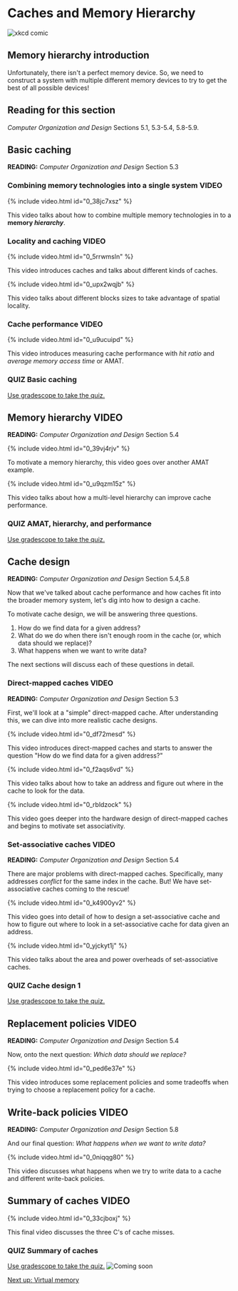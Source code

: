 # Caches and Memory Hierarchy

![xkcd comic](https://imgs.xkcd.com/comics/bun.png)

## Memory hierarchy introduction

Unfortunately, there isn't a perfect memory device.
So, we need to construct a system with multiple different memory devices to try to get the best of all possible devices!

## Reading for this section

*Computer Organization and Design* Sections 5.1, 5.3-5.4, 5.8-5.9.

## Basic caching

**READING:** *Computer Organization and Design* Section 5.3

### Combining memory technologies into a single system **VIDEO**

{% include video.html id="0_38jc7xsz" %}

This video talks about how to combine multiple memory technologies in to a **memory *hierarchy***.

### Locality and caching **VIDEO**

{% include video.html id="0_5rrwmsln" %}

This video introduces caches and talks about different kinds of caches.

{% include video.html id="0_upx2wqjb" %}

This video talks about different blocks sizes to take advantage of spatial locality.

### Cache performance **VIDEO**

{% include video.html id="0_u9ucuipd" %}

This video introduces measuring cache performance with *hit ratio* and *average memory access time* or AMAT.

### **QUIZ** Basic caching

[Use gradescope to take the quiz.](https://www.gradescope.com/courses/105214/assignments/)

## Memory hierarchy **VIDEO**

**READING:** *Computer Organization and Design* Section 5.4

{% include video.html id="0_39vj4rjv" %}

To motivate a memory hierarchy, this video goes over another AMAT example.

{% include video.html id="0_u9qzm15z" %}

This video talks about how a multi-level hierarchy can improve cache performance.

### **QUIZ** AMAT, hierarchy, and performance

[Use gradescope to take the quiz.](https://www.gradescope.com/courses/105214/assignments/506877)

## Cache design

**READING:** *Computer Organization and Design* Section 5.4,5.8

Now that we've talked about cache performance and how caches fit into the broader memory system, let's dig into how to design a cache.

To motivate cache design, we will be answering three questions.

1. How do we find data for a given address?
2. What do we do when there isn't enough room in the cache (or, which data should we replace)?
3. What happens when we want to write data?

The next sections will discuss each of these questions in detail.

### Direct-mapped caches **VIDEO**

**READING:** *Computer Organization and Design* Section 5.3

First, we'll look at a "simple" direct-mapped cache.
After understanding this, we can dive into more realistic cache designs.

{% include video.html id="0_df72mesd" %}

This video introduces direct-mapped caches and starts to answer the question "How do we find data for a given address?"

{% include video.html id="0_f2aqs6vd" %}

This video talks about how to take an address and figure out where in the cache to look for the data.

{% include video.html id="0_rbldzock" %}

This video goes deeper into the hardware design of direct-mapped caches and begins to motivate set associativity.

### Set-associative caches **VIDEO**

**READING:** *Computer Organization and Design* Section 5.4

There are major problems with direct-mapped caches.
Specifically, many addresses *conflict* for the same index in the cache.
But! We have set-associative caches coming to the rescue!

{% include video.html id="0_k4900yv2" %}

This video goes into detail of how to design a set-associative cache and how to figure out where to look in a set-associative cache for data given an address.

{% include video.html id="0_yjckyt1j" %}

This video talks about the area and power overheads of set-associative caches.

### **QUIZ** Cache design 1

[Use gradescope to take the quiz.](https://www.gradescope.com/courses/105214/assignments/507143)

## Replacement policies **VIDEO**

**READING:** *Computer Organization and Design* Section 5.4

Now, onto the next question: *Which data should we replace?*

{% include video.html id="0_ped6e37e" %}

This video introduces some replacement policies and some tradeoffs when trying to choose a replacement policy for a cache.

## Write-back policies **VIDEO**

**READING:** *Computer Organization and Design* Section 5.8

And our final question: *What happens when we want to write data?*

{% include video.html id="0_0niqqg80" %}

This video discusses what happens when we try to write data to a cache and different write-back policies.

## Summary of caches **VIDEO**

{% include video.html id="0_33cjboxj" %}

This final video discusses the three C's of cache misses.

### **QUIZ** Summary of caches

[Use gradescope to take the quiz.](https://www.gradescope.com/courses/105214/assignments/507169/)
![Coming soon](/under-construction.png)

[Next up: Virtual memory](./virtual.md)
